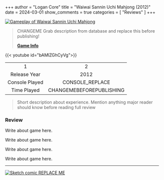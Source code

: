 +++
author = "Logan Core"
title = "Waiwai Sannin Uchi Mahjong (2012)"
date = 2024-03-01
show_comments = true
categories = [
	"Reviews"
]
+++



[![Gameplay of Waiwai Sannin Uchi Mahjong](/images/core_game_database/136656_gameplay.webp)](/images/core_game_database/136656_gameplay.webp)

> CHANGEME Grab description from database and replace this before publishing!
>
> **[Game Info](https://www.mobygames.com/game/136656/waiwai-sannin-uchi-mahjong/)**

{{< youtube id="bAMlZGhCyVg">}}

|||
|:-:|:-:|
|1|2
| Release Year   | 2012
| Console Played     | CONSOLE_REPLACE
| Time Played     | CHANGEMEBEFOREPUBLISHING

> Short description about experience. Mention anything major reader should know before reading full review

### Review

Write about game here.

Write about game here.

Write about game here.

Write about game here.

---

[![Sketch comic REPLACE ME](/images/test_image.webp)](/images/test_image.webp)
